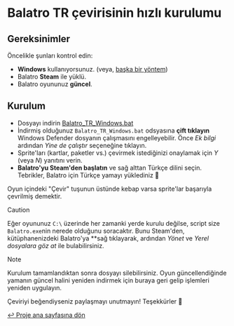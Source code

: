 # Balatro TR çevirisinin hızlı kurulumu

## Gereksinimler

Öncelikle şunları kontrol edin:

- **Windows** kullanıyorsunuz. (veya, [başka bir yöntem](INSTALL.md))
- Balatro **Steam** ile yüklü.
- Balatro oyununuz **güncel**.

## Kurulum

- Dosyayı indirin [Balatro_TR_Windows.bat](https://github.com/ceeprus/balatro-turkish-translations/releases/latest/download/Balatro_TR_Windows.bat)
- İndirmiş olduğunuz `Balatro_TR_Windows.bat` odsyasına **çift tıklayın** <br />
  Windows Defender dosyanın çalışmasını engelleyebilir. Önce _Ek bilgi_ ardından _Yine de çalıştır_ seçeneğine tıklayın.
- Sprite'ları (kartlar, paketler vs.) çevirmek istediğinizi onaylamak için _Y_ (veya _N_) yanıtını verin.
- **Balatro'yu Steam'den başlatın** ve sağ alttan Türkçe dilini seçin. Tebrikler, Balatro için Türkçe yamayı yüklediniz 🥳

Oyun içindeki "Çevir" tuşunun üstünde kebap varsa sprite'lar başarıyla çevrilmiş demektir.

> [!CAUTION]
> Eğer oyununuz `C:\` üzerinde her zamanki yerde kurulu değilse, script size `Balatro.exe`nin nerede olduğunu soracaktır. Bunu Steam'den, kütüphanenizdeki Balatro'ya \*\*sağ tıklayarak, ardından _Yönet_ ve _Yerel dosyalara göz at_ ile bulabilirsiniz.

> [!NOTE]
> Kurulum tamamlandıktan sonra dosyayı silebilirsiniz. Oyun güncellendiğinde yamanın güncel halini yeniden indirmek için buraya geri gelip işlemleri yeniden uygulayın.

Çeviriyi beğendiyseniz paylaşmayı unutmayın! Teşekkürler 🤍

[↩ Proje ana sayfasına dön](https://github.com/ceeprus/balatro-turkish-translations)
